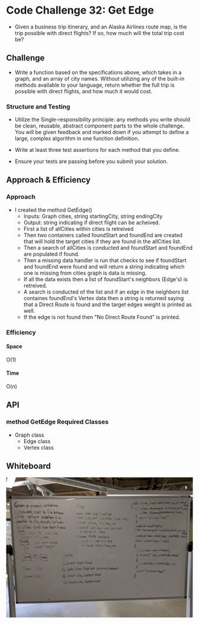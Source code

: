 
# Code Challenge 32: Get Edge
 - Given a business trip itinerary, and an Alaska Airlines route map, is the trip possible with direct flights? If so, how much will the total trip cost be?
## Challenge
- Write a function based on the specifications above, which takes in a graph, and an array of city names. Without utilizing any of the built-in methods available to your language, return whether the full trip is possible with direct flights, and how much it would cost.
### Structure and Testing
- Utilize the Single-responsibility principle: any methods you write should be clean, reusable, abstract component parts to the whole challenge. You will be given feedback and marked down if you attempt to define a large, complex algorithm in one function definition.

- Write at least three test assertions for each method that you define.

- Ensure your tests are passing before you submit your solution.

## Approach & Efficiency
### Approach
- I created the method GetEdge()
  - Inputs: Graph cities, string startingCity, string endingCity
  - Output: string indicating if direct flight can be acheived.
  - First a list of allCities within cities is retreived 
  - Then two containers called foundStart and foundEnd are created that will hold the target cities if they are found in the allCities list.
  - Then a search of allCities is conducted and foundStart and foundEnd are populated if found.
  - Then a missing data handler is run that checks to see if foundStart and foundEnd were found and will return a string indicating which one is missing from cities graph is data is missing.
  - If all the data exists then a list of foundStart's neighbors (Edge's) is retreived.
  - A search is conducted of the list and if an edge in the neighbors list containes foundEnd's Vertex data then a string is returned saying that a Direct Route is found and the target edges weight is printed as well.
  - If the edge is not found then "No Direct Route Found" is printed.
   
### Efficiency
#### Space
O(1)
#### Time
O(n)

## API
### method GetEdge Required Classes

- Graph class
  - Edge class
  - Vertex class

## Whiteboard
![whiteboard image](./assets/Whiteboard.jpg)